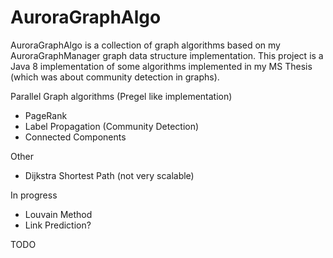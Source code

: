 AuroraGraphAlgo
===============

AuroraGraphAlgo is a collection of graph algorithms based on my AuroraGraphManager graph data structure
implementation. This project is a Java 8 implementation of some algorithms implemented in my MS Thesis
(which was about community detection in graphs).

Parallel Graph algorithms (Pregel like implementation)
<ul>
	<li>PageRank</li>
	<li>Label Propagation (Community Detection)</li>
	<li>Connected Components</li>
</ul>

Other
<ul>
	<li>Dijkstra Shortest Path (not very scalable)</li>
</ul>

In progress
<ul>
	<li>Louvain Method</li>
	<li>Link Prediction?</li>
</ul>

TODO

